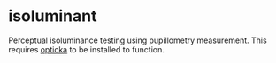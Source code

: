 # isoluminant
Perceptual isoluminance testing using pupillometry measurement. This requires [opticka](https://github.com/iandol/opticka) to be installed to function.
